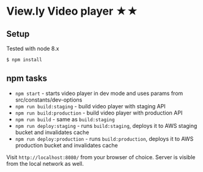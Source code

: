 # View.ly Video player ★★

## Setup

Tested with node 8.x

```
$ npm install
```

## npm tasks

* `npm start` - starts video player in dev mode and uses params from src/constants/dev-options
* `npm run build:staging` - build video player with staging API
* `npm run build:production` - build video player with production API
* `npm run build` - same as `build:staging`
* `npm run deploy:staging` - runs `build:staging`, deploys it to AWS staging bucket and invalidates cache
* `npm run deploy:production` - runs `build:production`, deploys it to AWS production bucket and invalidates cache

Visit `http://localhost:8080/` from your browser of choice.
Server is visible from the local network as well.
